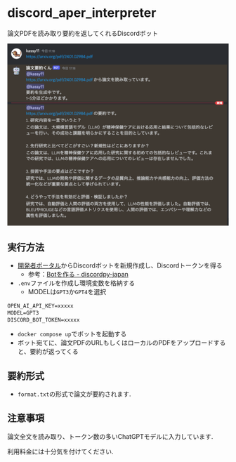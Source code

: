 # discord_aper_interpreter

論文PDFを読み取り要約を返してくれるDiscordボット

<img src="./example.png" title="example">

## 実行方法
- [開発者ポータル](https://discord.com/developers/applications)からDiscordボットを新規作成し、Discordトークンを得る
  - 参考：[Botを作る - discordpy-japan](https://scrapbox.io/discordpy-japan/Bot%E3%82%92%E4%BD%9C%E3%82%8B)
- `.env`ファイルを作成し環境変数を格納する
  - MODELは`GPT3`か`GPT4`を選択
```.env
OPEN_AI_API_KEY=xxxxx
MODEL=GPT3
DISCORD_BOT_TOKEN=xxxxx
```
- `docker compose up`でボットを起動する
- ボット宛てに、論文PDFのURLもしくはローカルのPDFをアップロードすると、要約が返ってくる

## 要約形式
- `format.txt`の形式で論文が要約されます.

## 注意事項
論文全文を読み取り、トークン数の多いChatGPTモデルに入力しています.

利用料金には十分気を付けてください.
